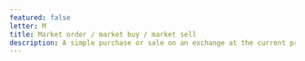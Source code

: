 ```yaml
---
featured: false
letter: M
title: Market order / market buy / market sell
description: A simple purchase or sale on an exchange at the current price. Market buys purchase the cheapest ETH available on the order book, and market sells fill the most expensive buy order on the books.
---
```

